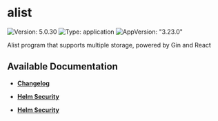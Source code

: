 # alist

![Version: 5.0.30](https://img.shields.io/badge/Version-5.0.30-informational?style=flat-square) ![Type: application](https://img.shields.io/badge/Type-application-informational?style=flat-square) ![AppVersion: "3.23.0"](https://img.shields.io/badge/AppVersion-"3.23.0"-informational?style=flat-square)

Alist program that supports multiple storage, powered by Gin and React

## Available Documentation

- [**Changelog**](CHANGELOG)

- [**Helm Security**](container-security)

- [**Helm Security**](helm-security)


